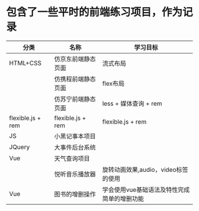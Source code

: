 包含了一些平时的前端练习项目，作为记录
================================

| 分类                 | 名称                 | 学习目标           | 
| ---------------------- | ---------------------- | ---------------------- | 
| HTML+CSS               | 仿京东前端静态页面 | 流式布局           | 
|                        | 仿携程前端静态页面 | flex布局             | 
|                        | 仿苏宁前端静态页面 | less + 媒体查询 + rem |                        
| flexible.js + rem      | flexible.js + rem      | flexible.js + rem      | 
| JS                     | 小黑记事本项目  |                        |
| JQuery                 | 大事件后台系统  |                        | 
| Vue                    | 天气查询项目     |                        | 
|                        | 悦听音乐播放器  | 旋转动画效果,audio，video标签的使用| 
| Vue                    | 图书的增删操作     |学会使用vue基础语法及特性完成简单的增删功能|
